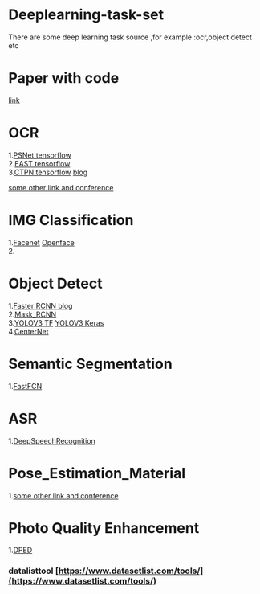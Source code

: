 # Deeplearning-task-set
There are some deep learning task source ,for example :ocr,object detect etc 

# Paper with code  
[link](https://github.com/zziz/pwc)

# OCR
1.[PSNet  tensorflow](https://github.com/liuheng92/tensorflow_PSENet)  
2.[EAST   tensorflow](https://github.com/argman/EAST)  
3.[CTPN   tensorflow](https://github.com/piginzoo/ctpn) [blog](http://www.piginzoo.com/machine-learning/2019/04/24/ocr-notes#ctpn)    

[some other link and conference](https://blog.csdn.net/minstyrain/article/details/82313556)  


# IMG Classification
1.[Facenet](https://github.com/davidsandberg/facenet)     [Openface](https://github.com/cmusatyalab/openface)  
2.



# Object Detect
1.[Faster RCNN ](https://github.com/endernewton/tf-faster-rcnn)   [blog](https://zhuanlan.zhihu.com/p/31426458)  
2.[Mask_RCNN](https://github.com/JYongSmile/Mask_RCNN)  
3.[YOLOV3 TF](https://github.com/YunYang1994/tensorflow-yolov3) [YOLOV3 Keras](https://github.com/qqwweee/keras-yolo3)  
4.[CenterNet](https://github.com/xingyizhou/CenterNet)  


# Semantic Segmentation
1.[FastFCN](https://github.com/wuhuikai/FastFCN)  



# ASR
1.[DeepSpeechRecognition](https://github.com/JYongSmile/DeepSpeechRecognition)  


# Pose_Estimation_Material
1.[some other link and conference](https://blog.csdn.net/Barry_J/article/details/94432865)



# Photo Quality Enhancement
1.[DPED](https://github.com/aiff22/DPED)  




### datalisttool [https://www.datasetlist.com/tools/](https://www.datasetlist.com/tools/)

